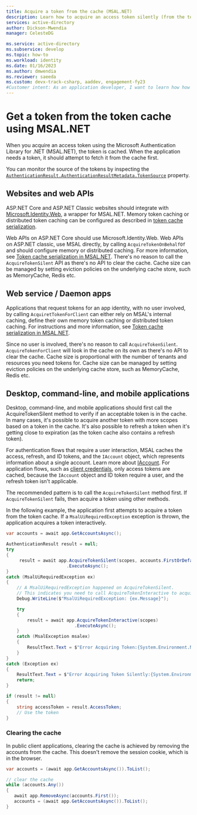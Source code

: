 ```yaml
---
title: Acquire a token from the cache (MSAL.NET) 
description: Learn how to acquire an access token silently (from the token cache) using the Microsoft Authentication Library for .NET (MSAL.NET).
services: active-directory
author: Dickson-Mwendia
manager: CelesteDG

ms.service: active-directory
ms.subservice: develop
ms.topic: how-to
ms.workload: identity
ms.date: 01/16/2023
ms.author: dmwendia
ms.reviewer: saeeda
ms.custom: devx-track-csharp, aaddev, engagement-fy23
#Customer intent: As an application developer, I want to learn how how to use the AcquireTokenSilent method so I can acquire tokens from the cache.
---
```


# Get a token from the token cache using MSAL.NET

When you acquire an access token using the Microsoft Authentication Library for .NET (MSAL.NET), the token is cached. When the application needs a token, it should attempt to fetch it from the cache first.

You can monitor the source of the tokens by inspecting the [`AuthenticationResult.AuthenticationResultMetadata.TokenSource`](/dotnet/api/microsoft.identity.client.authenticationresultmetadata.tokensource?view=msal-dotnet-latest) property.

## Websites and web APIs

ASP.NET Core and ASP.NET Classic websites should integrate with [Microsoft.Identity.Web](microsoft-identity-web.md), a wrapper for MSAL.NET. Memory token caching or distributed token caching can be configured as described in [token cache serialization](msal-net-token-cache-serialization.md?tabs=aspnetcore). 

Web APIs on ASP.NET Core should use Microsoft.Identity.Web. Web APIs on ASP.NET classic, use MSAL directly, by calling `AcquireTokenOnBehalfOf` and should configure memory or distributed caching. For more information, see [Token cache serialization in MSAL.NET](msal-net-token-cache-serialization.md?tabs=aspnet). There's no reason to call the `AcquireTokenSilent` API as there's no API to clear the cache. Cache size can be managed by setting eviction policies on the underlying cache store, such as MemoryCache, Redis etc.

## Web service / Daemon apps 

Applications that request tokens for an app identity, with no user involved, by calling `AcquiretTokenForClient` can either rely on MSAL's internal caching, define their own memory token caching or distributed token caching. For instructions and more information, see [Token cache serialization in MSAL.NET](msal-net-token-cache-serialization.md?tabs=aspnet). 

Since no user is involved, there's no reason to call `AcquireTokenSilent`. `AcquireTokenForClient` will look in the cache on its own as there's no API to clear the cache. Cache size is proportional with the number of tenants and resources you need tokens for. Cache size can be managed by setting eviction policies on the underlying cache store, such as MemoryCache, Redis etc.

## Desktop, command-line, and mobile applications

Desktop, command-line, and mobile applications should first call the AcquireTokenSilent method to verify if an acceptable token is in the cache. In many cases, it's possible to acquire another token with more scopes based on a token in the cache. It's also possible to refresh a token when it's getting close to expiration (as the token cache also contains a refresh token).

For authentication flows that require a user interaction, MSAL caches the access, refresh, and ID tokens, and the `IAccount` object, which represents information about a single account. Learn more about [IAccount](/dotnet/api/microsoft.identity.client.iaccount?view=azure-dotnet&preserve-view=true). For application flows, such as [client credentials](msal-authentication-flows.md#client-credentials), only access tokens are cached, because the `IAccount` object and ID token require a user, and the refresh token isn't applicable.

The recommended pattern is to call the `AcquireTokenSilent` method first.  If `AcquireTokenSilent` fails, then acquire a token using other methods.

In the following example, the application first attempts to acquire a token from the token cache. If a `MsalUiRequiredException` exception is thrown, the application acquires a token interactively. 

```csharp
var accounts = await app.GetAccountsAsync();

AuthenticationResult result = null;
try
{
     result = await app.AcquireTokenSilent(scopes, accounts.FirstOrDefault())
                       .ExecuteAsync();
}
catch (MsalUiRequiredException ex)
{
    // A MsalUiRequiredException happened on AcquireTokenSilent.
    // This indicates you need to call AcquireTokenInteractive to acquire a token
    Debug.WriteLine($"MsalUiRequiredException: {ex.Message}");

    try
    {
        result = await app.AcquireTokenInteractive(scopes)
                          .ExecuteAsync();
    }
    catch (MsalException msalex)
    {
        ResultText.Text = $"Error Acquiring Token:{System.Environment.NewLine}{msalex}";
    }
}
catch (Exception ex)
{
    ResultText.Text = $"Error Acquiring Token Silently:{System.Environment.NewLine}{ex}";
    return;
}

if (result != null)
{
    string accessToken = result.AccessToken;
    // Use the token
}
```

### Clearing the cache

In public client applications, clearing the cache is achieved by removing the accounts from the cache. This doesn't remove the session cookie, which is in the browser.

```csharp
var accounts = (await app.GetAccountsAsync()).ToList();

// clear the cache
while (accounts.Any())
{
   await app.RemoveAsync(accounts.First());
   accounts = (await app.GetAccountsAsync()).ToList();
}
```

